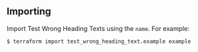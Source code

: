 ## Importing

Import Test Wrong Heading Texts using the `name`. For example:

```
$ terraform import test_wrong_heading_text.example example
```
